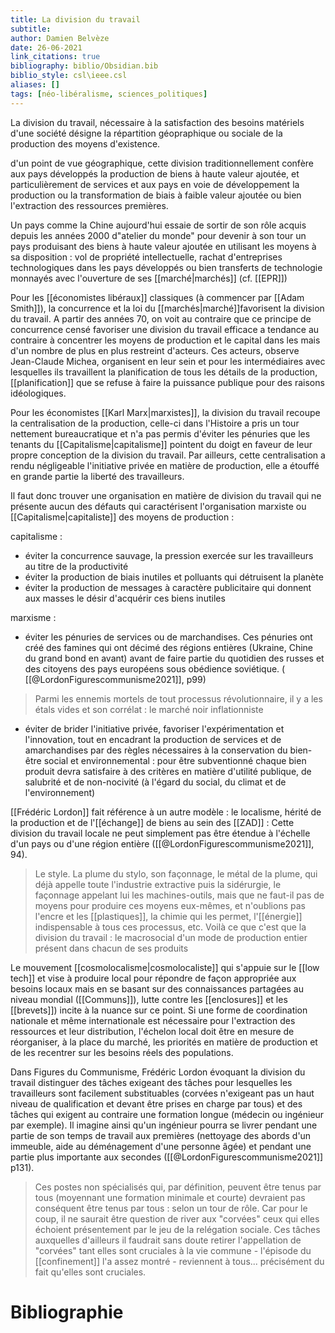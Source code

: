 ```yaml
---
title: La division du travail
subtitle:
author: Damien Belvèze
date: 26-06-2021
link_citations: true
bibliography: biblio/Obsidian.bib
biblio_style: csl\ieee.csl
aliases: []
tags: [néo-libéralisme, sciences_politiques]
---
```



La division du travail, nécessaire à la satisfaction des besoins matériels d'une société désigne la répartition géopraphique ou sociale de la production des moyens d'existence. 

d'un point de vue géographique, cette division traditionnellement confère aux pays développés la production de biens à haute valeur ajoutée, et particulièrement de services et aux pays en voie de développement la production ou la transformation de biais à faible valeur ajoutée ou bien l'extraction des ressources premières. 

Un pays comme la Chine aujourd'hui essaie de sortir de son rôle acquis depuis les années 2000 d"atelier du monde" pour devenir à son tour un pays produisant des biens à haute valeur ajoutée en utilisant les moyens à sa disposition : vol de propriété intellectuelle, rachat d'entreprises technologiques dans les pays développés ou bien transferts de technologie monnayés avec l'ouverture de ses [[marché|marchés]] (cf. [[EPR]])

Pour les [[économistes libéraux]] classiques (à commencer par [[Adam Smith]]), la concurrence et la loi du [[marchés|marché]]favorisent la division du travail.
A partir des années 70, on voit au contraire que ce principe de concurrence censé favoriser une division du travail efficace a tendance au contraire à concentrer les moyens de production et le capital dans les mais d'un nombre de plus en plus restreint d'acteurs. Ces acteurs, observe Jean-Claude Michea, organisent en leur sein et pour les intermédiaires avec lesquelles ils travaillent la planification de tous les détails de la production, [[planification]] que se refuse à faire la puissance publique pour des raisons idéologiques.

Pour les économistes [[Karl Marx|marxistes]], la division du travail recoupe la centralisation de la production, celle-ci dans l'Histoire a pris un tour nettement bureaucratique et n'a pas permis d'éviter les pénuries que les tenants du [[Capitalisme|capitalisme]] pointent du doigt en faveur de leur propre conception de la division du travail. 
Par ailleurs, cette centralisation a rendu négligeable l'initiative privée en matière de production, elle a étouffé en grande partie la liberté des travailleurs. 

Il faut donc trouver une organisation en matière de division du travail qui ne présente aucun des défauts qui caractérisent l'organisation marxiste ou [[Capitalisme|capitaliste]] des moyens de production : 

capitalisme : 

- éviter la concurrence sauvage, la pression exercée sur les travailleurs au titre de la productivité
- éviter la production de biais inutiles et polluants qui détruisent la planète
- éviter la production de messages à caractère publicitaire qui donnent aux masses le désir d'acquérir ces biens inutiles

marxisme : 

- éviter les pénuries de services ou de marchandises. Ces pénuries ont créé des famines qui ont décimé des régions entières (Ukraine, Chine du grand bond en avant) avant de faire partie du quotidien des russes et des citoyens des pays européens sous obédience soviétique. ( [[@LordonFigurescommunisme2021]], p99) 

> Parmi les ennemis mortels de tout processus révolutionnaire, il y a les étals vides et son corrélat : le marché noir inflationniste 

- éviter de brider l'initiative privée, favoriser l'expérimentation et l'innovation, tout en encadrant la production de services et de amarchandises par des règles nécessaires à la conservation du bien-être social et environnemental : pour être subventionné chaque bien produit devra satisfaire à des critères en matière d'utilité publique, de salubrité et de non-nocivité (à l'égard du social, du climat et de l'environnement)


[[Frédéric Lordon]] fait référence à un autre modèle : le localisme, hérité de la production et de l'[[échange]] de biens au sein des [[ZAD]] :
Cette division du travail locale ne peut simplement pas être étendue à l'échelle d'un pays ou d'une région entière ([[@LordonFigurescommunisme2021]], 94). 

> Le style. La plume du stylo, son façonnage, le métal de la plume, qui déjà appelle toute l'industrie extractive puis la sidérurgie, le façonnage appelant lui les machines-outils, mais que ne faut-il pas de moyens pour produire ces moyens eux-mêmes, et n'oublions pas l'encre et les [[plastiques]], la chimie qui les permet, l'[[énergie]] indispensable à tous ces processus, etc. Voilà ce que c'est que la division du travail : le macrosocial d'un mode de production entier présent dans chacun de ses produits

Le mouvement [[cosmolocalisme|cosmolocaliste]] qui s'appuie sur le [[low tech]] et vise à produire local pour répondre de façon appropriée aux besoins locaux mais en se basant sur des connaissances partagées au niveau mondial ([[Communs]]), lutte contre les [[enclosures]] et les [[brevets]]) incite à la nuance sur ce point. 
Si une forme de coordination nationale et même internationale est nécessaire pour l'extraction des ressources et leur distribution, l'échelon local doit être en mesure de réorganiser, à la place du marché, les priorités en matière de production et de les recentrer sur les besoins réels des populations. 


Dans Figures du Communisme, Frédéric Lordon évoquant la division du travail distinguer des tâches exigeant des tâches pour lesquelles les travailleurs sont facilement substituables (corvées n'exigeant pas un haut niveau de qualification et devant être prises en charge par tous) et des tâches qui exigent au contraire une formation longue (médecin ou ingénieur par exemple). Il imagine ainsi qu'un ingénieur pourra se livrer pendant une partie de son temps de travail aux premières (nettoyage des abords d'un immeuble, aide au déménagement d'une personne âgée) et pendant une partie plus importante aux secondes ([[@LordonFigurescommunisme2021]] p131). 

> Ces postes non spécialisés qui, par définition, peuvent être tenus par tous (moyennant une formation minimale et courte) devraient pas conséquent être tenus par tous : selon un tour de rôle. Car pour le coup, il ne saurait être question de river aux "corvées" ceux qui elles échoient présentement par le jeu de la relégation sociale. Ces tâches auxquelles d'ailleurs il faudrait sans doute retirer l'appellation de "corvées" tant elles sont cruciales à la vie commune - l'épisode du [[confinement]] l'a assez montré - reviennent à tous... précisément du fait qu'elles sont cruciales.

# Bibliographie